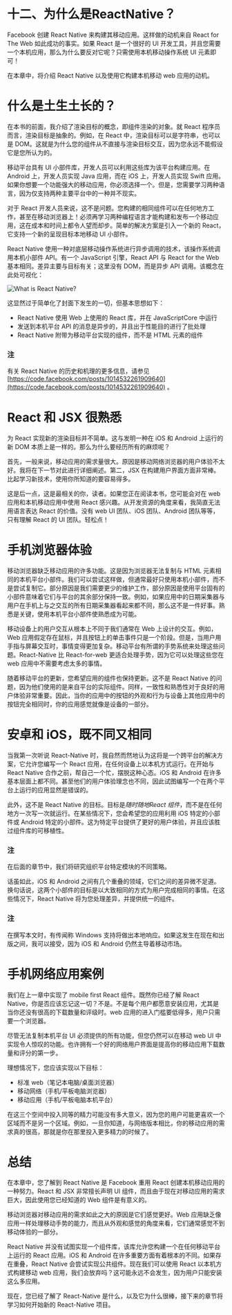 # 十二、为什么是ReactNative？

Facebook 创建 React Native 来构建其移动应用。这样做的动机来自 React for The Web 如此成功的事实。如果 React 是一个很好的 UI 开发工具，并且您需要一个本机应用，那么为什么要反对它呢？只需使用本机移动操作系统 UI 元素即可！

在本章中，将介绍 React Native 以及使用它构建本机移动 web 应用的动机。

# 什么是土生土长的？

在本书的前面，我介绍了渲染目标的概念，即组件渲染的对象。就 React 程序员而言，渲染目标是抽象的。例如，在 React 中，渲染目标可以是字符串，也可以是 DOM。这就是为什么您的组件从不直接与渲染目标交互，因为您永远不能假设它是您所认为的。

移动平台具有 UI 小部件库，开发人员可以利用这些库为该平台构建应用。在 Android 上，开发人员实现 Java 应用，而在 iOS 上，开发人员实现 Swift 应用。如果你想要一个功能强大的移动应用，你必须选择一个。但是，您需要学习两种语言，因为仅支持两种主要平台中的一种并不现实。

对于 React 开发人员来说，这不是问题。您构建的相同组件可以在任何地方工作，甚至在移动浏览器上！必须再学习两种编程语言才能构建和发布一个移动应用，这在成本和时间上都令人望而却步。简单的解决方案是引入一个新的 React，它支持一个新的呈现目标本地移动 UI 小部件。

React Native 使用一种对底层移动操作系统进行异步调用的技术，该操作系统调用本机小部件 API。有一个 JavaScript 引擎，React API 与 React for the Web 基本相同。差异主要与目标有关；这里没有 DOM，而是异步 API 调用。该概念在此处可视化：

![What is React Native?](../images/00085.jpeg)

这显然过于简单化了封面下发生的一切，但基本思想如下：

*   React Native 使用 Web 上使用的 React 库，并在 JavaScriptCore 中运行
*   发送到本机平台 API 的消息是异步的，并且出于性能目的进行了批处理
*   React Native 附带为移动平台实现的组件，而不是 HTML 元素的组件

### 注

有关 React Native 的历史和机理的更多信息，请参见[https://code.facebook.com/posts/1014532261909640](https://code.facebook.com/posts/1014532261909640) 。

# React 和 JSX 很熟悉

为 React 实现新的渲染目标并不简单。这与发明一种在 iOS 和 Android 上运行的新 DOM 本质上是一样的。那么为什么要经历所有的麻烦呢？

首先，一般来说，移动应用的需求量很大。原因是移动网络浏览器的用户体验不太好。我将在下一节对此进行详细阐述。第二，JSX 在构建用户界面方面非常棒。比起学习新技术，使用你所知道的要容易得多。

这是后一点，这是最相关的你，读者。如果您正在阅读本书，您可能会对在 web 应用和本机移动应用中使用 React 感兴趣。从开发资源的角度来看，我简直无法用语言表达 React 的价值。没有 web UI 团队、iOS 团队、Android 团队等等，只有理解 React 的 UI 团队。轻松点！

# 手机浏览器体验

移动浏览器缺乏移动应用的许多功能。这是因为浏览器无法复制与 HTML 元素相同的本机平台小部件。我们可以尝试这样做，但通常最好只使用本机小部件，而不是尝试复制它。部分原因是我们需要更少的维护工作，部分原因是使用平台固有的小部件意味着它们与平台的其余部分保持一致。例如，如果应用中的日期采集器与用户在手机上与之交互的所有日期采集器看起来都不同，那么这不是一件好事。熟悉是关键，使用本机平台小部件使熟悉成为可能。

移动设备上的用户交互从根本上不同于我们通常在 Web 上设计的交互。例如，Web 应用假定存在鼠标，并且按钮上的单击事件只是一个阶段。但是，当用户用手指与屏幕交互时，事情变得更加复杂。移动平台有所谓的手势系统来处理这些问题。React-Native 比 React-for-web 更适合处理手势，因为它可以处理这些您在 web 应用中不需要考虑太多的事情。

随着移动平台的更新，您希望应用的组件也保持更新。这不是 React Native 的问题，因为他们使用的是来自平台的实际组件。同样，一致性和熟悉性对于良好的用户体验非常重要。因此，当你的应用中的按钮的外观和行为与设备上其他应用中的按钮完全相同时，你的应用感觉就像是设备的一部分。

# 安卓和 iOS，既不同又相同

当我第一次听说 React-Native 时，我自然而然地认为这将是一个跨平台的解决方案，它允许您编写一个 React 应用，在任何设备上以本机方式运行。在开始与 React Native 合作之前，帮自己一个忙，摆脱这种心态。iOS 和 Android 在许多基本层面上都不同。甚至他们的用户体验理念也不同，因此试图编写一个在两个平台上运行的应用显然是错误的。

此外，这不是 React Native 的目标。目标是*随时随地React 组件*，而不是在任何地方一次写一次就运行。在某些情况下，您会希望您的应用利用 iOS 特定的小部件或 Android 特定的小部件。这为特定平台提供了更好的用户体验，并且应该胜过组件库的可移植性。

### 注

在后面的章节中，我们将研究组织平台特定模块的不同策略。

话虽如此，iOS 和 Android 之间有几个重叠的领域，它们之间的差异微不足道。换句话说，这两个小部件的目标是以大致相同的方式为用户完成相同的事情。在这些情况下，React Native 将为您处理差异，并提供统一的组件。

### 注

在撰写本文时，有传闻称 Windows 支持将做出本地响应。如果这发生在现在和出版之间，我可以接受，因为 iOS 和 Android 仍然主导着移动市场。

# 手机网络应用案例

我们在上一章中实现了 mobile first React 组件。既然你已经了解 React Native，你是否应该忘记这一切？不是。不是每个用户都愿意安装应用，尤其是当你还没有很高的下载数量和评级时。web 应用的进入门槛要低得多，用户只需要一个浏览器。

尽管无法复制本机平台 UI 必须提供的所有功能，但您仍然可以在移动 web UI 中实现令人惊叹的功能。也许拥有一个好的网络用户界面是提高你的移动应用下载数量和评分的第一步。

理想情况下，您应该实现以下目标：

*   标准 web（笔记本电脑/桌面浏览器）
*   移动网络（手机/平板电脑浏览器）
*   移动应用（手机/平板电脑本机平台）

在这三个空间中投入同等的精力可能没有多大意义，因为您的用户可能更喜欢一个区域而不是另一个区域。例如，一旦你知道，与网络版本相比，你的移动应用的需求真的很高，那就是你在那里投入更多精力的时候了。

# 总结

在本章中，您了解到 React Native 是 Facebook 重用 React 创建本机移动应用的一种努力。React 和 JSX 非常擅长声明 UI 组件，而且由于现在对移动应用的需求巨大，因此使用您已经知道的 Web 组件是有意义的。

移动浏览器对移动应用的需求如此之大的原因是它们感觉更好。Web 应用缺乏像应用一样处理移动手势的能力，而且从外观和感觉的角度来看，它们通常感觉不到移动体验的一部分。

React Native 并没有试图实现一个组件库，该库允许您构建一个在任何移动平台上运行的 React 应用。iOS 和 Android 在许多重要方面有着根本的不同。如果存在重叠，React Native 会尝试实现公共组件。现在我们可以使用 React 以本机方式构建移动 web 应用，我们会放弃吗？这可能永远不会发生，因为用户只能安装这么多应用。

现在，您已经了解了 React-Native 是什么，以及它为什么很棒，接下来的章节将学习如何开始新的 React-Native 项目。